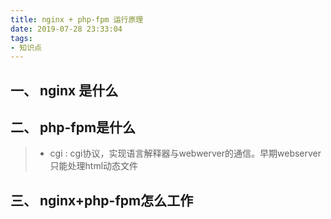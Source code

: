 ```yaml
---
title: nginx + php-fpm 运行原理
date: 2019-07-28 23:33:04
tags:
- 知识点
---
```


一、 nginx 是什么
---


二、 php-fpm是什么
---
> - cgi : cgi协议，实现语言解释器与webwerver的通信。早期webserver只能处理html动态文件



三、 nginx+php-fpm怎么工作
---